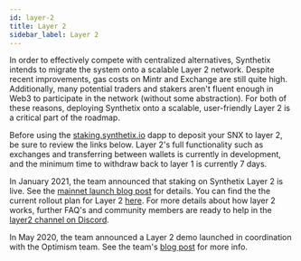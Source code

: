 ```yaml
---
id: layer-2
title: Layer 2
sidebar_label: Layer 2
---
```


In order to effectively compete with centralized alternatives, Synthetix intends to migrate the system onto a scalable Layer 2 network. Despite recent improvements, gas costs on Mintr and Exchange are still quite high. Additionally, many potential traders and stakers aren't fluent enough in Web3 to participate in the network (without some abstraction). For both of these reasons, deploying Synthetix onto a scalable, user-friendly Layer 2 is a critical part of the roadmap. 

Before using the <a href="https://staking.synthetix.io/" class="link" target="_blank">staking.synthetix.io</a> dapp to deposit your SNX to layer 2, be sure to review the links below. Layer 2's full functionality such as exchanges and transferring between wallets is currently in development, and the minimum time to withdraw back to layer 1 is currently 7 days.

In January 2021, the team announced that staking on Synthetix Layer 2 is live. See the <a href="https://blog.synthetix.io/l2-mainnet-launch/" class="link" target="_blank">mainnet launch blog post</a> for details. You can find the the current rollout plan for Layer 2 <a href="https://blog.synthetix.io/the-optimistic-ethereum-transition/" class="link" target="_blank">here</a>.  For more details about how layer 2 works, further FAQ's and community members are ready to help in the <a href="https://discord.com/invite/AEdUHzt" class="link" target="_blank">layer2 channel on Discord</a>.

In May 2020, the team announced a Layer 2 demo launched in coordination with the Optimism team. See the team's <a href="https://blog.synthetix.io/synthetix-exchange-l2-demo/" class="link" target="_blank">blog post</a> for more info.



